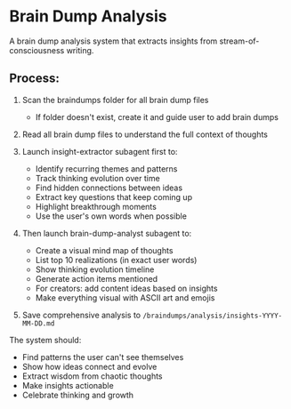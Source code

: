 # Brain Dump Analysis

A brain dump analysis system that extracts insights from stream-of-consciousness writing.

## Process:

1. Scan the braindumps folder for all brain dump files
   - If folder doesn't exist, create it and guide user to add brain dumps

2. Read all brain dump files to understand the full context of thoughts

3. Launch insight-extractor subagent first to:
   - Identify recurring themes and patterns
   - Track thinking evolution over time
   - Find hidden connections between ideas
   - Extract key questions that keep coming up
   - Highlight breakthrough moments
   - Use the user's own words when possible

4. Then launch brain-dump-analyst subagent to:
   - Create a visual mind map of thoughts
   - List top 10 realizations (in exact user words)
   - Show thinking evolution timeline
   - Generate action items mentioned
   - For creators: add content ideas based on insights
   - Make everything visual with ASCII art and emojis

5. Save comprehensive analysis to `/braindumps/analysis/insights-YYYY-MM-DD.md`

The system should:
- Find patterns the user can't see themselves
- Show how ideas connect and evolve
- Extract wisdom from chaotic thoughts
- Make insights actionable
- Celebrate thinking and growth